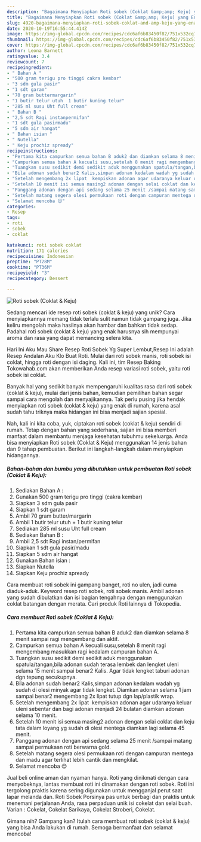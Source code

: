 ```yaml
---
description: "Bagaimana Menyiapkan Roti sobek (Coklat &amp;amp; Keju) yang Enak Banget"
title: "Bagaimana Menyiapkan Roti sobek (Coklat &amp;amp; Keju) yang Enak Banget"
slug: 4920-bagaimana-menyiapkan-roti-sobek-coklat-and-amp-keju-yang-enak-banget
date: 2020-10-19T16:55:44.414Z
image: https://img-global.cpcdn.com/recipes/cdc6af6b83450f82/751x532cq70/roti-sobek-coklat-keju-foto-resep-utama.jpg
thumbnail: https://img-global.cpcdn.com/recipes/cdc6af6b83450f82/751x532cq70/roti-sobek-coklat-keju-foto-resep-utama.jpg
cover: https://img-global.cpcdn.com/recipes/cdc6af6b83450f82/751x532cq70/roti-sobek-coklat-keju-foto-resep-utama.jpg
author: Leona Barnett
ratingvalue: 3.4
reviewcount: 7
recipeingredient:
- " Bahan A "
- "500 gram terigu pro tinggi cakra kembar"
- "3 sdm gula pasir"
- "1 sdt garam"
- "70 gram buttermargarin"
- "1 butir telur utuh  1 butir kuning telur"
- "285 ml susu Uht full cream"
- " Bahan B "
- "2,5 sdt Ragi instanpermifan"
- "1 sdt gula pasirmadu"
- "5 sdm air hangat"
- " Bahan isian "
- " Nutella"
- " Keju prochiz spready"
recipeinstructions:
- "Pertama kita campurkan semua bahan B aduk2 dan diamkan selama 8 menit sampai ragi mengembang dan aktif."
- "Campurkan semua bahan A kecuali susu,setelah 8 menit ragi mengembang masukkan ragi kedalam campuran bahan A."
- "Tuangkan susu sedikit demi sedikit aduk menggunakan spatula/tangan,bila adonan sudah terasa lembek dan lengket uleni selama 15 menit sampai benar2 Kalis. Agar tidak lengket taburi adonan dgn tepung secukupnya."
- "Bila adonan sudah benar2 Kalis,simpan adonan kedalam wadah yg sudah di olesi minyak agar tidak lengket. Diamkan adonan selama 1 jam sampai benar2 mengembang 2x lipat tutup dgn lap/plastik wrap."
- "Setelah mengembang 2x lipat  kempiskan adonan agar udaranya keluar uleni sebentar dan bagi adonan menjadi 24 bulatan diamkan adonan selama 10 menit."
- "Setelah 10 menit isi semua masing2 adonan dengan selai coklat dan keju tata dalam loyang yg sudah di olesi mentega diamkan lagi selama 45 menit."
- "Panggang adonan dengan api sedang selama 25 menit /sampai matang sampai permukaan roti berwarna gold."
- "Setelah matang segera olesi permukaan roti dengan campuran mentega dan madu agar terlihat lebih cantik dan mengkilat."
- "Selamat mencoba 😊"
categories:
- Resep
tags:
- roti
- sobek
- coklat

katakunci: roti sobek coklat 
nutrition: 171 calories
recipecuisine: Indonesian
preptime: "PT28M"
cooktime: "PT36M"
recipeyield: "3"
recipecategory: Dessert

---
```



![Roti sobek (Coklat &amp; Keju)](https://img-global.cpcdn.com/recipes/cdc6af6b83450f82/751x532cq70/roti-sobek-coklat-keju-foto-resep-utama.jpg)

Sedang mencari ide resep roti sobek (coklat &amp; keju) yang unik? Cara menyiapkannya memang tidak terlalu sulit namun tidak gampang juga. Jika keliru mengolah maka hasilnya akan hambar dan bahkan tidak sedap. Padahal roti sobek (coklat &amp; keju) yang enak harusnya sih mempunyai aroma dan rasa yang dapat memancing selera kita.

Hari Ini Aku Mau Share Resep Roti Sobek Yg Super Lembut,Resep Ini adalah Resep Andalan Aku Klo Buat Roti. Mulai dari roti sobek manis, roti sobek isi coklat, hingga roti dengan isi daging. Kali ini, tim Resep Baking Tokowahab.com akan memberikan Anda resep variasi roti sobek, yaitu roti sobek isi coklat.

Banyak hal yang sedikit banyak mempengaruhi kualitas rasa dari roti sobek (coklat &amp; keju), mulai dari jenis bahan, kemudian pemilihan bahan segar sampai cara mengolah dan menyajikannya. Tak perlu pusing jika hendak menyiapkan roti sobek (coklat &amp; keju) yang enak di rumah, karena asal sudah tahu triknya maka hidangan ini bisa menjadi sajian spesial.


Nah, kali ini kita coba, yuk, ciptakan roti sobek (coklat &amp; keju) sendiri di rumah. Tetap dengan bahan yang sederhana, sajian ini bisa memberi manfaat dalam membantu menjaga kesehatan tubuhmu sekeluarga. Anda bisa menyiapkan Roti sobek (Coklat &amp; Keju) menggunakan 14 jenis bahan dan 9 tahap pembuatan. Berikut ini langkah-langkah dalam menyiapkan hidangannya.

<!--inarticleads1-->

##### Bahan-bahan dan bumbu yang dibutuhkan untuk pembuatan Roti sobek (Coklat &amp; Keju):

1. Sediakan  Bahan A :
1. Gunakan 500 gram terigu pro tinggi (cakra kembar)
1. Siapkan 3 sdm gula pasir
1. Siapkan 1 sdt garam
1. Ambil 70 gram butter/margarin
1. Ambil 1 butir telur utuh + 1 butir kuning telur
1. Sediakan 285 ml susu Uht full cream
1. Sediakan  Bahan B :
1. Ambil 2,5 sdt Ragi instan/permifan
1. Siapkan 1 sdt gula pasir/madu
1. Siapkan 5 sdm air hangat
1. Gunakan  Bahan isian :
1. Siapkan  Nutella
1. Siapkan  Keju prochiz spready


Cara membuat roti sobek ini gampang banget, roti no ulen, jadi cuma diaduk-aduk. Keyword resep roti sobek, roti sobek manis. Ambil adonan yang sudah dibulatkan dan isi bagian tengahnya dengan menggunakan coklat batangan dengan merata. Cari produk Roti lainnya di Tokopedia. 

<!--inarticleads2-->

##### Cara membuat Roti sobek (Coklat &amp; Keju):

1. Pertama kita campurkan semua bahan B aduk2 dan diamkan selama 8 menit sampai ragi mengembang dan aktif.
1. Campurkan semua bahan A kecuali susu,setelah 8 menit ragi mengembang masukkan ragi kedalam campuran bahan A.
1. Tuangkan susu sedikit demi sedikit aduk menggunakan spatula/tangan,bila adonan sudah terasa lembek dan lengket uleni selama 15 menit sampai benar2 Kalis. Agar tidak lengket taburi adonan dgn tepung secukupnya.
1. Bila adonan sudah benar2 Kalis,simpan adonan kedalam wadah yg sudah di olesi minyak agar tidak lengket. Diamkan adonan selama 1 jam sampai benar2 mengembang 2x lipat tutup dgn lap/plastik wrap.
1. Setelah mengembang 2x lipat  kempiskan adonan agar udaranya keluar uleni sebentar dan bagi adonan menjadi 24 bulatan diamkan adonan selama 10 menit.
1. Setelah 10 menit isi semua masing2 adonan dengan selai coklat dan keju tata dalam loyang yg sudah di olesi mentega diamkan lagi selama 45 menit.
1. Panggang adonan dengan api sedang selama 25 menit /sampai matang sampai permukaan roti berwarna gold.
1. Setelah matang segera olesi permukaan roti dengan campuran mentega dan madu agar terlihat lebih cantik dan mengkilat.
1. Selamat mencoba 😊


Jual beli online aman dan nyaman hanya. Roti yang dinikmati dengan cara menyobeknya, lantas membuat roti ini dinamakan dengan roti sobek. Roti ini tergolong praktis karena sering digunakan untuk mengganjal perut saat lapar melanda dan. Roti Sobek Porsinya pas untuk berbagi dan praktis untuk menemani perjalanan Anda, rasa perpaduan unik isi cokelat dan selai buah. Varian : Cokelat, Cokelat Sarikaya, Cokelat Stroberi, Cokelat. 

Gimana nih? Gampang kan? Itulah cara membuat roti sobek (coklat &amp; keju) yang bisa Anda lakukan di rumah. Semoga bermanfaat dan selamat mencoba!
